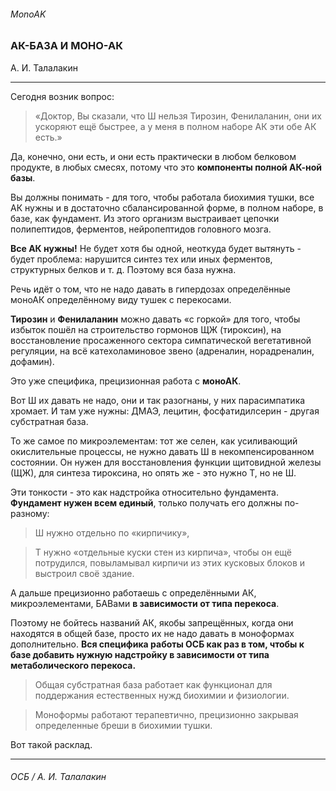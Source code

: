 ###### MonoAK
### АК-БАЗА И МОНО-АК
А. И. Талалакин

***
Сегодня возник вопрос:
> «Доктор, Вы сказали, что Ш нельзя Тирозин, Фенилаланин, они их ускоряют ещё быстрее, а у меня в полном наборе АК эти обе АК есть.»

Да, конечно, они есть, и они есть практически в любом белковом продукте, в любых смесях, потому что это **компоненты полной АК-ной базы**.

Вы должны понимать - для того, чтобы работала биохимия тушки, все АК нужны и в достаточно сбалансированной форме, в полном наборе, в базе, как фундамент. Из этого организм выстраивает цепочки полипептидов, ферментов, нейропептидов головного мозга.

**Все АК нужны!** Не будет хотя бы одной, неоткуда будет вытянуть - будет проблема: нарушится синтез тех или иных ферментов, структурных белков и т. д. Поэтому вся база нужна.

Речь идёт о том, что не надо давать в гипердозах определённые моноАК определённому виду тушек с перекосами.

**Тирозин** и **Фенилаланин** можно давать «с горкой» для того, чтобы избыток пошёл на строительство гормонов ЩЖ (тироксин), на восстановление просаженного сектора симпатической вегетативной регуляции, на всё катехоламиновое звено (адреналин, норадреналин, дофамин).

Это уже специфика, прецизионная работа с **моноАК**. 

Вот Ш их давать не надо, они и так разогнаны, у них парасимпатика хромает. И там уже нужны: ДМАЭ, лецитин, фосфатидилсерин - другая субстратная база.

То же самое по микроэлементам: тот же селен, как усиливающий окислительные процессы, не нужно давать Ш в некомпенсированном состоянии. Он нужен для восстановления функции щитовидной железы (ЩЖ), для синтеза тироксина, но опять же - это нужно Т, но не Ш.

Эти тонкости - это как надстройка относительно фундамента. **Фундамент нужен всем единый**, только получать его должны по-разному: 

> Ш нужно отдельно по «кирпичику»,

> Т нужно «отдельные куски стен из кирпича», чтобы он ещё потрудился, повыламывал кирпичи из этих кусковых блоков и выстроил своё здание.

А дальше прецизионно работаешь с определёнными АК, микроэлементами, БАВами **в зависимости от типа перекоса**.

Поэтому не бойтесь названий АК, якобы запрещённых, когда они находятся в общей базе, просто их не надо давать в моноформах дополнительно. **Вся специфика работы ОСБ как раз в том, чтобы к базе добавить нужную надстройку в зависимости от типа метаболического перекоса.**

> Общая субстратная база работает как функционал для поддержания естественных нужд биохимии и физиологии. 

> Моноформы работают терапевтично, прецизионно закрывая определенные бреши в биохимии тушки. 

Вот такой расклад.

***
###### ОСБ / А. И. Талалакин
